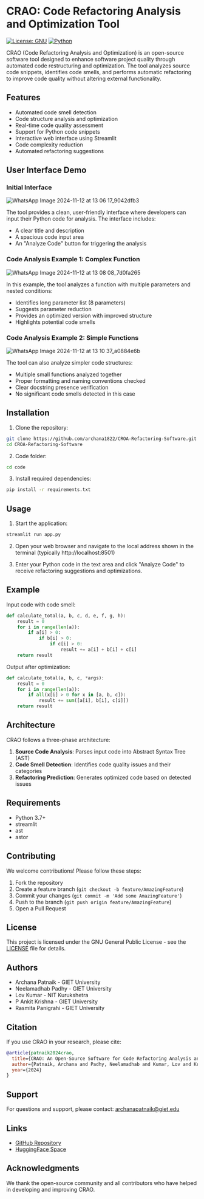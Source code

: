 # CRAO: Code Refactoring Analysis and Optimization Tool
[![License: GNU](https://img.shields.io/badge/License-GNU-green.svg)](https://www.gnu.org/licenses/gpl-3.0.en.html)
[![Python](https://img.shields.io/badge/python-v3.7+-blue.svg)](https://www.python.org/)

CRAO (Code Refactoring Analysis and Optimization) is an open-source software tool designed to enhance software project quality through automated code restructuring and optimization. The tool analyzes source code snippets, identifies code smells, and performs automatic refactoring to improve code quality without altering external functionality.

## Features
- Automated code smell detection
- Code structure analysis and optimization
- Real-time code quality assessment
- Support for Python code snippets
- Interactive web interface using Streamlit
- Code complexity reduction
- Automated refactoring suggestions

## User Interface Demo

### Initial Interface
![WhatsApp Image 2024-11-12 at 13 06 17_9042dfb3](https://github.com/user-attachments/assets/33517c53-a7ba-4ea5-8b98-06cfead181ab)


The tool provides a clean, user-friendly interface where developers can input their Python code for analysis. The interface includes:
- A clear title and description
- A spacious code input area
- An "Analyze Code" button for triggering the analysis

### Code Analysis Example 1: Complex Function
![WhatsApp Image 2024-11-12 at 13 08 08_7d0fa265](https://github.com/user-attachments/assets/18786ac0-ed9a-48f5-81d7-bdf15cedd8c6)

In this example, the tool analyzes a function with multiple parameters and nested conditions:
- Identifies long parameter list (8 parameters)
- Suggests parameter reduction
- Provides an optimized version with improved structure
- Highlights potential code smells

### Code Analysis Example 2: Simple Functions
![WhatsApp Image 2024-11-12 at 13 10 37_a0884e6b](https://github.com/user-attachments/assets/4128d3fc-c987-490f-80c0-e8c0c240f194)

The tool can also analyze simpler code structures:
- Multiple small functions analyzed together
- Proper formatting and naming conventions checked
- Clear docstring presence verification
- No significant code smells detected in this case

## Installation

1. Clone the repository:
```bash
git clone https://github.com/archana1822/CROA-Refactoring-Software.git
cd CROA-Refactoring-Software
```
2. Code folder:
```bash
cd code
```

3. Install required dependencies:
```bash
pip install -r requirements.txt
```

## Usage

1. Start the application:
```bash
streamlit run app.py
```

2. Open your web browser and navigate to the local address shown in the terminal (typically http://localhost:8501)

3. Enter your Python code in the text area and click "Analyze Code" to receive refactoring suggestions and optimizations.

## Example

Input code with code smell:
```python
def calculate_total(a, b, c, d, e, f, g, h):
    result = 0
    for i in range(len(a)):
        if a[i] > 0:
            if b[i] > 0:
                if c[i] > 0:
                    result += a[i] + b[i] + c[i]
    return result
```

Output after optimization:
```python
def calculate_total(a, b, c, *args):
    result = 0
    for i in range(len(a)):
        if all(x[i] > 0 for x in [a, b, c]):
            result += sum([a[i], b[i], c[i]])
    return result
```

## Architecture

CRAO follows a three-phase architecture:

1. **Source Code Analysis**: Parses input code into Abstract Syntax Tree (AST)
2. **Code Smell Detection**: Identifies code quality issues and their categories
3. **Refactoring Prediction**: Generates optimized code based on detected issues

## Requirements

- Python 3.7+
- streamlit
- ast
- astor

## Contributing

We welcome contributions! Please follow these steps:

1. Fork the repository
2. Create a feature branch (`git checkout -b feature/AmazingFeature`)
3. Commit your changes (`git commit -m 'Add some AmazingFeature'`)
4. Push to the branch (`git push origin feature/AmazingFeature`)
5. Open a Pull Request

## License

This project is licensed under the GNU General Public License - see the [LICENSE](LICENSE) file for details.

## Authors

- Archana Patnaik - GIET University
- Neelamadhab Padhy - GIET University
- Lov Kumar - NIT Kurukshetra
- P Ankit Krishna - GIET University
- Rasmita Panigrahi - GIET University

## Citation

If you use CRAO in your research, please cite:

```bibtex
@article{patnaik2024crao,
  title={CRAO: An Open-Source Software for Code Refactoring Analysis and Optimization},
  author={Patnaik, Archana and Padhy, Neelamadhab and Kumar, Lov and Krishna, P Ankit and Panigrahi, Rasmita},
  year={2024}
}
```

## Support

For questions and support, please contact: archanapatnaik@giet.edu

## Links

- [GitHub Repository](https://github.com/archana1822/CROA-Refactoring-Software)
- [HuggingFace Space](https://huggingface.co/spaces/AnkitKrishna/Code-Refactoring-Analysis-and-Optimization-Tool)

## Acknowledgments

We thank the open-source community and all contributors who have helped in developing and improving CRAO.
